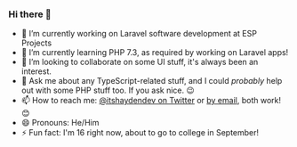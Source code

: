 ### Hi there 👋

- 🔭 I’m currently working on Laravel software development at ESP Projects
- 🌱 I’m currently learning PHP 7.3, as required by working on Laravel apps!
- 👯 I’m looking to collaborate on some UI stuff, it's always been an interest.
- 💬 Ask me about any TypeScript-related stuff, and I could *probably* help out with some PHP stuff too. If you ask nice. 😉
- 📫 How to reach me: [@itshaydendev on Twitter](https://twitter.com/itshaydendev) or [by email](mailto:hayden@itshayden.dev), both work! 😊
- 😄 Pronouns: He/Him
- ⚡ Fun fact: I'm 16 right now, about to go to college in September!
